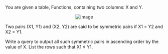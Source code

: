 You are given a table, Functions, containing two columns: X and Y.
<center>

![image](https://s3.amazonaws.com/hr-challenge-images/12892/1443818798-51909e977d-1.png)  
</center>
Two pairs (X1, Y1) and (X2, Y2) are said to be symmetric pairs if X1 = Y2 and X2 = Y1.

Write a query to output all such symmetric pairs in ascending order by the value of X. List the rows such that X1 ≤ Y1.

